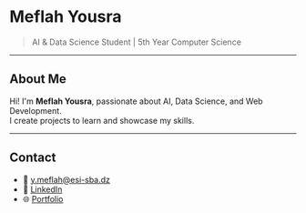 # Meflah Yousra

> AI & Data Science Student | 5th Year Computer Science

---

## About Me
Hi! I'm **Meflah Yousra**, passionate about AI, Data Science, and Web Development.  
I create projects to learn and showcase my skills.

---

## Contact
- 📧 y.meflah@esi-sba.dz  
- 🔗 [LinkedIn](https://www.linkedin.com/in/yousra-meflah-05a993293/)  
- 🌐 [Portfolio](https://yourusername.github.io)
